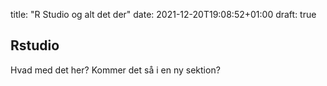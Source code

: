 title: "R Studio og alt det der"
date: 2021-12-20T19:08:52+01:00
draft: true

## Rstudio

Hvad med det her? Kommer det så i en ny sektion?